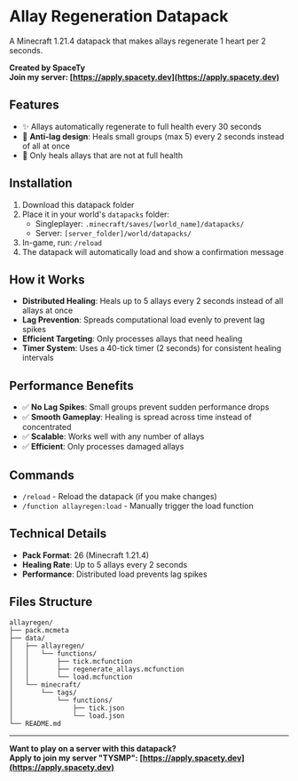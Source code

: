 # Allay Regeneration Datapack

A Minecraft 1.21.4 datapack that makes allays regenerate 1 heart per 2 seconds.

**Created by SpaceTy**  
**Join my server: [https://apply.spacety.dev](https://apply.spacety.dev)**

## Features

- ✨ Allays automatically regenerate to full health every 30 seconds
- 🚀 **Anti-lag design**: Heals small groups (max 5) every 2 seconds instead of all at once
- 🎯 Only heals allays that are not at full health

## Installation

1. Download this datapack folder
2. Place it in your world's `datapacks` folder:
   - Singleplayer: `.minecraft/saves/[world_name]/datapacks/`
   - Server: `[server_folder]/world/datapacks/`
3. In-game, run: `/reload`
4. The datapack will automatically load and show a confirmation message

## How it Works

- **Distributed Healing**: Heals up to 5 allays every 2 seconds instead of all allays at once
- **Lag Prevention**: Spreads computational load evenly to prevent lag spikes
- **Efficient Targeting**: Only processes allays that need healing
- **Timer System**: Uses a 40-tick timer (2 seconds) for consistent healing intervals

## Performance Benefits

- ✅ **No Lag Spikes**: Small groups prevent sudden performance drops
- ✅ **Smooth Gameplay**: Healing is spread across time instead of concentrated
- ✅ **Scalable**: Works well with any number of allays
- ✅ **Efficient**: Only processes damaged allays

## Commands

- `/reload` - Reload the datapack (if you make changes)
- `/function allayregen:load` - Manually trigger the load function

## Technical Details

- **Pack Format**: 26 (Minecraft 1.21.4)
- **Healing Rate**: Up to 5 allays every 2 seconds
- **Performance**: Distributed load prevents lag spikes

## Files Structure

```
allayregen/
├── pack.mcmeta
├── data/
│   ├── allayregen/
│   │   └── functions/
│   │       ├── tick.mcfunction
│   │       ├── regenerate_allays.mcfunction
│   │       └── load.mcfunction
│   └── minecraft/
│       └── tags/
│           └── functions/
│               ├── tick.json
│               └── load.json
└── README.md
```

---

**Want to play on a server with this datapack?**  
**Apply to join my server "TYSMP": [https://apply.spacety.dev](https://apply.spacety.dev)** 